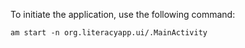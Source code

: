 To initiate the application, use the following command:

`am start -n org.literacyapp.ui/.MainActivity`